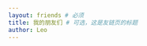 ```yaml
---
layout: friends # 必须
title: 我的朋友们 # 可选，这是友链页的标题
author: Leo
---
```


<!-- 这里写友链上方的内容。 -->

<!-- more -->

<!-- 这里可以写友链页面下方的文字备注，例如自己的友链规范、示例等。 -->
